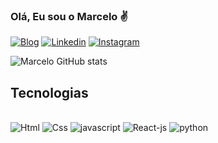 ### Olá, Eu sou o Marcelo ✌️

[![Blog](https://img.shields.io/website-up-down-green-red/http/monip.org.svg)](https://marcel0486.github.io/Portifolio/)
[![Linkedin](https://img.shields.io/badge/LinkedIn-0077B5?style=for-the-badge&logo=linkedin&logoColor=white)](https://www.linkedin.com/in/marcelo-proen%C3%A7a-04b287248/)
[![Instagram](https://img.shields.io/badge/Instagram-E4405F?style=for-the-badge&logo=instagram&logoColor=white)](https://www.instagram.com/queiroz1942/)

![Marcelo GitHub stats](https://github-readme-stats.vercel.app/api?username=MarCel0486&show_icons=true&theme=dark)

## Tecnologias
<div style="display: inline_block"> <br/>
 
 <img text-align="center" alt="Html" src="https://img.shields.io/badge/HTML5-E34F26?style=for-the-badge&logo=html5&logoColor=white">

 <img text-align="center" alt="Css" src="https://img.shields.io/badge/CSS3-1572B6?style=for-the-badge&logo=css3&logoColor=white">

 <img text-align="center" alt="javascript" src="https://img.shields.io/badge/JavaScript-F7DF1E?style=for-the-badge&logo=javascript&logoColor=black">

 <img text-align="center" alt="React-js" src="https://img.shields.io/badge/React-20232A?style=for-the-badge&logo=react&logoColor=61DAFB">

 <img text-align="center" alt="python" src="https://img.shields.io/badge/Python-14354C?style=for-the-badge&logo=python&logoColor=white">

</div>



